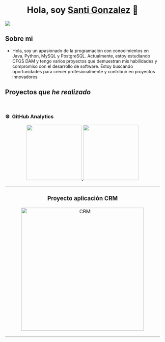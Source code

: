 
<div align="center">
<h1 align="center">Hola, soy <a href="https://github.com/santidam">Santi Gonzalez</a> 👋</h1>
</div>
<img src="https://i.imgur.com/wj0GpIo.jpeg">



## Sobre mi

- Hola, soy un apasionado de la programación con conocimientos en Java, Python, MySQL y PostgreSQL. Actualmente, estoy estudiando CFGS DAM y tengo varios proyectos que demuestran mis habilidades y compromiso con el desarrollo de software. Estoy buscando oportunidades para crecer profesionalmente y contribuir en proyectos innovadores

## Proyectos *que he realizado*
<table>
<tr>
<td width="50%">
<h3 align="center">Proyecto aplicación CRM</h3>
<div align="center">
<a href="https://github.com/santidam/CRM" target="_blank"><img src = "https://imgur.com/43Gyvf6"  width="400" alt="CRM"></a>
</p>

</div>
                                                                                      
</td>


<br>


### ⚙️ &nbsp;GitHub Analytics

<p align="center">
<a href="https://github.com/santidam">
  <img height="180em" src="https://github-readme-stats-eight-theta.vercel.app/api?username=santidam&show_icons=true&theme=algolia&include_all_commits=true&count_private=true"/>
  <img height="180em" src="https://github-readme-stats-eight-theta.vercel.app/api/top-langs/?username=santidam&layout=compact&langs_count=8&theme=algolia"/>
</a>
</p>
